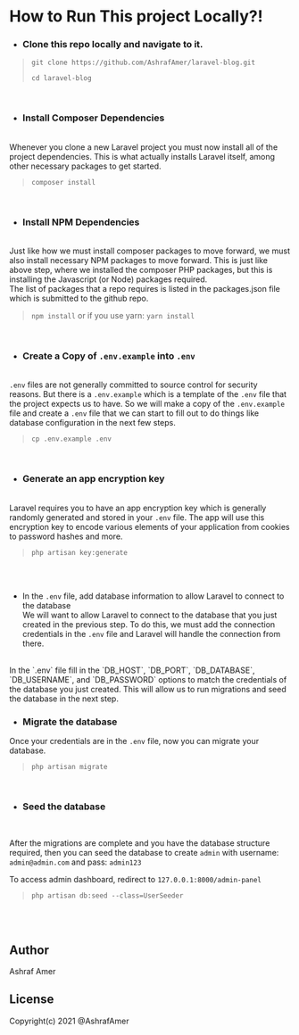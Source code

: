 # How to Run This project Locally?!


- ### Clone this repo locally and navigate to it.

>
> `git clone https://github.com/AshrafAmer/laravel-blog.git`
>
> `cd laravel-blog`
>

<br>


- ### Install Composer Dependencies
<br>
Whenever you clone a new Laravel project you must now install all of the project dependencies. This is what actually installs Laravel itself, among other necessary packages to get started.

>
> `composer install`
> 

<br>


- ### Install NPM Dependencies
<br>
Just like how we must install composer packages to move forward, we must also install necessary NPM packages to move forward. This is just like above step, where we installed the composer PHP packages, but this is installing the Javascript (or Node) packages required. 
<br>
The list of packages that a repo requires is listed in the packages.json file which is submitted to the github repo. 

>
> `npm install` or if you use yarn:  `yarn install`
> 

<br>

- ### Create a Copy of `.env.example` into `.env`
<br> `.env` files are not generally committed to source control for security reasons. But there is a `.env.example` which is a template of the `.env` file that the project expects us to have. So we will make a copy of the `.env.example` file and create a `.env` file that we can start to fill out to do things like database configuration in the next few steps.

>
> `cp .env.example .env`
> 

<br>


- ### Generate an app encryption key
<br> Laravel requires you to have an app encryption key which is generally randomly generated and stored in your `.env` file. The app will use this encryption key to encode various elements of your application from cookies to password hashes and more.

>
> `php artisan key:generate`
> 

<br> <br>

- In the `.env` file, add database information to allow Laravel to connect to the database
<br> We will want to allow Laravel to connect to the database that you just created in the previous step. To do this, we must add the connection credentials in the `.env` file and Laravel will handle the connection from there.
<br>
In the `.env` file fill in the `DB_HOST`, `DB_PORT`, `DB_DATABASE`, `DB_USERNAME`, and `DB_PASSWORD` options to match the credentials of the database you just created. This will allow us to run migrations and seed the database in the next step.

<br>

- ### Migrate the database
Once your credentials are in the `.env` file, now you can migrate your database.

>
> `php artisan migrate`
> 

<br>

- ### Seed the database
<br>

After the migrations are complete and you have the database structure required, then you can seed the database to create `admin` with username: `admin@admin.com` and pass: `admin123`

To access admin dashboard, redirect to `127.0.0.1:8000/admin-panel`


>
> `php artisan db:seed --class=UserSeeder`
> 


<br><br>

## Author

 Ashraf Amer

## License

Copyright(c) 2021 @AshrafAmer